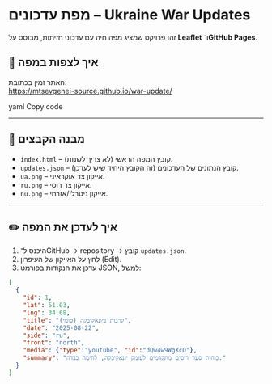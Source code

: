 # מפת עדכונים – Ukraine War Updates

זהו פרויקט שמציג מפה חיה עם עדכוני חזיתות, מבוסס על **Leaflet** ו־**GitHub Pages**.  

## 🚀 איך לצפות במפה
האתר זמין בכתובת:  
https://mtsevgenei-source.github.io/war-update/

yaml
Copy code

---

## 📂 מבנה הקבצים
- `index.html` – קובץ המפה הראשי (לא צריך לשנות).  
- `updates.json` – קובץ הנתונים של העדכונים (זה הקובץ היחיד שיש לעדכן).  
- `ua.png` – אייקון צד אוקראיני.  
- `ru.png` – אייקון צד רוסי.  
- `nu.png` – אייקון ניטרלי/אזרחי.  

---

## ✏️ איך לעדכן את המפה
1. היכנס ל־GitHub → repository → קובץ `updates.json`.  
2. לחץ על האייקון של העיפרון (Edit).  
3. עדכן את הנקודות בפורמט JSON, למשל:

```json
[
  {
    "id": 1,
    "lat": 51.03,
    "lng": 34.68,
    "title": "קרבות ביונאקיבקה (סומי)",
    "date": "2025-08-22",
    "side": "ru",
    "front": "north",
    "media": {"type":"youtube", "id":"dQw4w9WgXcQ"},
    "summary": "כוחות סער רוסים מתקדמים לעומק יונאקיבקה, לחימה כבדה."
  }
]
